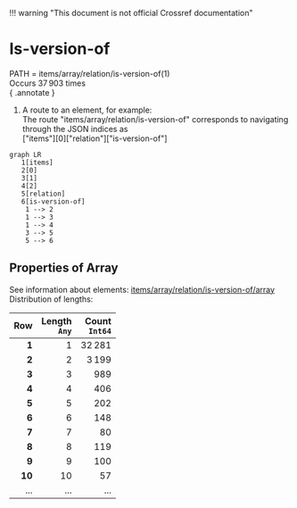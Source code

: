 !!! warning "This document is not official Crossref documentation"
# Is-version-of
PATH = items/array/relation/is-version-of(1)  
Occurs 37 903 times  
{ .annotate }

1. A route to an element, for example:  
   The route "items/array/relation/is-version-of" corresponds to navigating through the JSON indices as  
   ["items"][0]["relation"]["is-version-of"]  

```mermaid
graph LR
   1[items]
   2[0]
   3[1]
   4[2]
   5[relation]
   6[is-version-of]
    1 --> 2
    1 --> 3
    1 --> 4
    3 --> 5
    5 --> 6
```


## Properties of Array
See information about elements: [items/array/relation/is-version-of/array](array/index.md)  
Distribution of lengths:  

| **Row** | **Length**<br>`Any` | **Count**<br>`Int64` |
|--------:|--------------------:|---------------------:|
| **1**   | 1                   | 32 281               |
| **2**   | 2                   | 3 199                |
| **3**   | 3                   | 989                  |
| **4**   | 4                   | 406                  |
| **5**   | 5                   | 202                  |
| **6**   | 6                   | 148                  |
| **7**   | 7                   | 80                   |
| **8**   | 8                   | 119                  |
| **9**   | 9                   | 100                  |
| **10**  | 10                  | 57                   |
| ... | ... | ... |

